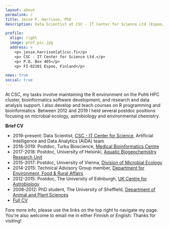 ```yaml
---
layout: about
permalink: /
title: Jesse P. Harrison, PhD
description: Data Scientist at CSC - IT Center for Science Ltd (Espoo, Finland)

profile:
  align: right
  image: prof_pic.jpg
  address: >
    <p> jesse.harrison[at]csc.fi</p>
    <p> CSC - IT Center for Science Ltd.</p>
    <p> P.O. Box 405</p>
    <p> FI-02101 Espoo, Finland</p>

news: true
social: true
---
```


At CSC, my tasks involve maintaining the R environment on the Puhti HPC cluster, bioinformatics software development, and research and data analysis support. I also develop and teach courses on R programming and bioinformatics. Between 2012 and 2019 I held several postdoc positions focusing on microbial ecology, astrobiology and environmental chemistry.

**Brief CV**

- 2019-present: Data Scientist, [CSC - IT Center for Science](https://www.csc.fi/en/home), Artificial Intelligence and Data Analytics (AIDA) team
- 2018-2019: Postdoc, Turku Bioscience, [Medical Bioinformatics Centre](https://elolab.utu.fi/)
- 2017-2018: Postdoc, University of Helsinki, [Aquatic Biogeochemistry Research Unit](https://www.helsinki.fi/en/researchgroups/aquatic-biogeochemistry)
- 2015-2017: Postdoc, University of Vienna, [Division of Microbial Ecology](http://www.microbial-ecology.net/)
- 2014-2015: Technical Advisory Group member, [Department for Environment, Food & Rural Affairs](http://www.defra.gov.uk/)
- 2012-2015: Postdoc, The University of Edinburgh, [UK Centre for Astrobiology](https://www.astrobiology.ac.uk/)
- 2008-2012: PhD student, The University of Sheffield, [Department of Animal and Plant Sciences](https://www.sheffield.ac.uk/aps)
- [Full CV](Harrison_CV.pdf)

Fore more info, please use the links on the top right to navigate my page. You're
also welcome to email me in either Finnish or English. Thanks for visiting!
